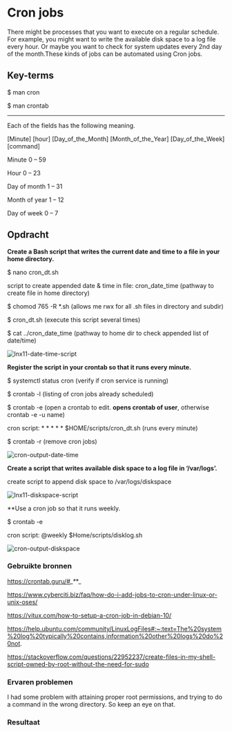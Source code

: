 # Cron jobs
There might be processes that you want to execute on a regular schedule. For example, you might want to write the available disk space to a log file every hour. Or maybe you want to check for system updates every 2nd day of the month.These kinds of jobs can be automated using Cron jobs.

## Key-terms

$ man cron

$ man crontab

--------

Each of the fields has the following meaning.

[Minute] [hour] [Day_of_the_Month] [Month_of_the_Year] [Day_of_the_Week] [command]

Minute 0 – 59

Hour 0 – 23

Day of month 1 – 31

Month of year 1 – 12

Day of week 0 – 7

## Opdracht
**Create a Bash script that writes the current date and time to a file in your home directory.**

$ nano cron_dt.sh

script to create appended date & time in file: cron_date_time (pathway to create file in home directory)

$ chomod 765 -R *.sh (allows me rwx for all .sh files in directory and subdir)

$ cron_dt.sh (execute this script several times)

$ cat ../cron_date_time (pathway to home dir to check appended list of date/time)

![lnx11-date-time-script](lnx11-date-time-script.png)


**Register the script in your crontab so that it runs every minute.**

$ systemctl status cron (verify if cron service is running)

$ crontab -l (listing of cron jobs already scheduled)

$ crontab -e (open a crontab to edit. **opens crontab of user**, otherwise crontab -e -u name)

cron script: * * * * * $HOME/scripts/cron_dt.sh (runs every minute)

$ crontab -r (remove cron jobs)


![cron-output-date-time](https://user-images.githubusercontent.com/4924632/145971515-10606c58-9c8a-4fbe-a684-05481e381134.png)


**Create a script that writes available disk space to a log file in ‘/var/logs’.**

create script to append disk space to /var/logs/diskspace

![lnx11-diskspace-script](https://user-images.githubusercontent.com/4924632/145993737-41f30180-5446-43b3-8464-50efb1dde78e.png)


**Use a cron job so that it runs weekly.

$ crontab -e

cron script: @weekly $Home/scripts/disklog.sh

![cron-output-diskspace](https://user-images.githubusercontent.com/4924632/145971577-58099679-421f-4a26-bbad-f943ba165145.png)


### Gebruikte bronnen

https://crontab.guru/#*_*_*_*_

https://www.cyberciti.biz/faq/how-do-i-add-jobs-to-cron-under-linux-or-unix-oses/

https://vitux.com/how-to-setup-a-cron-job-in-debian-10/

https://help.ubuntu.com/community/LinuxLogFiles#:~:text=The%20system%20log%20typically%20contains,information%20other%20logs%20do%20not.

https://stackoverflow.com/questions/22952237/create-files-in-my-shell-script-owned-by-root-without-the-need-for-sudo


### Ervaren problemen
I had some problem with attaining proper root permissions, and trying to do a command in the wrong directory. So keep an eye on that.

### Resultaat
